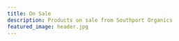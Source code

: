 ```yaml
---
title: On Sale
description: Products on sale from Southport Organics
featured_image: header.jpg
---
```


